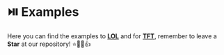 
# ⏯️ Examples

Here you can find the examples to **[LOL](https://github.com/jlenon7/ZedJS/tree/master/example/LOL)** and for **[TFT](https://github.com/jlenon7/ZedJS/tree/master/example/TFT)**, remember to leave a **Star** at our repository! ⭐🤩😎👍